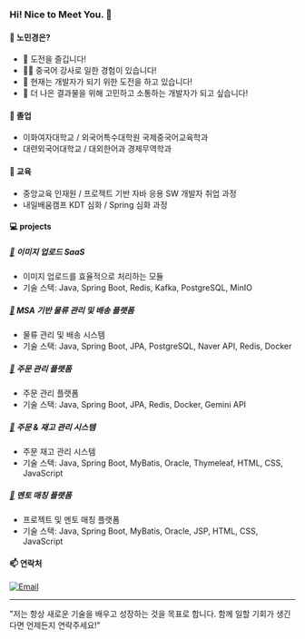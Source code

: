 ### Hi! Nice to Meet You.  🙌

#### 📝 노민경은?

- 🚀 도전을 즐깁니다! 
- 👩‍🏫 중국어 강사로 일한 경험이 있습니다!
- 🎯 현재는 개발자가 되기 위한 도전을 하고 있습니다!
- 👥 더 나은 결과물을 위해 고민하고 소통하는 개발자가 되고 싶습니다!

#### 🌟 졸업
- 이화여자대학교 / 외국어특수대학원 국제중국어교육학과 
- 대련외국어대학교 / 대외한어과 경제무역학과

#### 🌟 교육
- 중앙교육 인재원 / 프로젝트 기반 자바 응용 SW 개발자 취업 과정  
- 내일배움캠프 KDT 심화 / Spring 심화 과정
 
#### 💻 projects

##### [🔗](https://github.com/minjjings/e-commerce.git) 이미지 업로드 SaaS 
- 이미지 업로드를 효율적으로 처리하는 모듈
- 기술 스택: Java, Spring Boot, Redis, Kafka, PostgreSQL, MinIO  

##### [🔗](https://github.com/MSA-Logistics-service/backend.git) MSA 기반 물류 관리 및 배송 플랫폼  
  - 물류 관리 및 배송 시스템 
  - 기술 스택: Java, Spring Boot, JPA, PostgreSQL, Naver API, Redis, Docker

##### [🔗](https://github.com/Business-AI-24/Server.git) 주문 관리 플랫폼   
  - 주문 관리 플랫폼 
  - 기술 스택: Java, Spring Boot, JPA, Redis, Docker, Gemini API 

##### [🔗](https://github.com/minjjings/ErpProjec.git) 주문 & 재고 관리 시스템  
  - 주문 재고 관리 시스템 
  - 기술 스택: Java, Spring Boot, MyBatis, Oracle, Thymeleaf, HTML, CSS, JavaScript

##### [🔗](https://github.com/minjjings/devhub.git) 멘토 매칭 플랫폼   
  - 프로젝트 및 멘토 매칭 플랫폼 
  - 기술 스택: Java, Spring Boot, MyBatis, Oracle, JSP, HTML, CSS, JavaScript

#### 📫 연락처

[![Email](https://img.shields.io/badge/Email-D14836?style=for-the-badge&logo=gmail&logoColor=white)](mailto:olrrrrrr@naver.com)

---

"저는 항상 새로운 기술을 배우고 성장하는 것을 목표로 합니다. 함께 일할 기회가 생긴다면 언제든지 연락주세요!"
